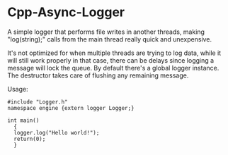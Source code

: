 # Cpp-Async-Logger
A simple logger that performs file writes in another threads, making "log(string);" calls from the main thread really quick and unexpensive.

It's not optimized for when multiple threads are trying to log data, while it will still work properly in that case, there can be delays since logging a message will lock the queue.
By default there's a global logger instance.
The destructor takes care of flushing any remaining message.

Usage:
```
#include "Logger.h"
namespace engine {extern logger Logger;}

int main()
  {
  logger.log("Hello world!");
  return(0);
  }
```
